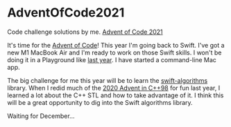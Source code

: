 # AdventOfCode2021
Code challenge solutions by me. [Advent of Code 2021](https://adventofcode.com/2021)

It's time for the [Advent of Code](https://adventofcode.com/2021)! This year I'm going back to Swift. I've got a new M1 MacBook Air and I'm ready to work on those Swift skills. I won't be doing it in a Playground like [last year](https://github.com/sbiickert/SwiftAdventOfCode2020). I have started a command-line Mac app.

The big challenge for me this year will be to learn the [swift-algorithms](https://github.com/apple/swift-algorithms) library. When I redid much of the [2020 Advent in C++98](https://github.com/sbiickert/AdventOfCode2020Classic) for fun last year, I learned a lot about the C++ STL and how to take advantage of it. I think this will be a great opportunity to dig into the Swift algorithms library.

Waiting for December...
